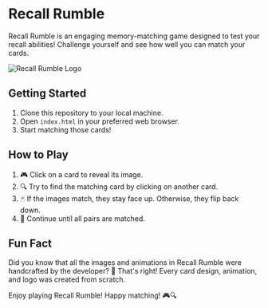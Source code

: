 # Recall Rumble

Recall Rumble is an engaging memory-matching game designed to test your recall abilities! Challenge yourself and see how well you can match your cards.

![Recall Rumble Logo](https://taigati.github.io/Recall-Rumble/images/icon-transparent.png)

## Getting Started

1. Clone this repository to your local machine.
2. Open `index.html` in your preferred web browser.
3. Start matching those cards!

## How to Play

1. 🎮 Click on a card to reveal its image.
2. 🔍 Try to find the matching card by clicking on another card.
3. 🃏 If the images match, they stay face up. Otherwise, they flip back down.
4. 🔄 Continue until all pairs are matched.

## Fun Fact

Did you know that all the images and animations in Recall Rumble were handcrafted by the developer? 🎨 That's right! Every card design, animation, and logo was created from scratch.

Enjoy playing Recall Rumble! Happy matching! 🎮🔍
